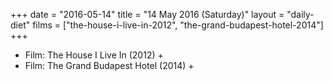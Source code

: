 +++
date = "2016-05-14"
title = "14 May 2016 (Saturday)"
layout = "daily-diet"
films = ["the-house-i-live-in-2012", "the-grand-budapest-hotel-2014"]
+++


* Film: The House I Live In (2012) +
* Film: The Grand Budapest Hotel (2014) +
